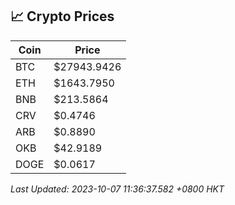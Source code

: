 ## 📈 Crypto Prices

| Coin | Price |
| ---- | ----- |
| BTC | $27943.9426 |
| ETH | $1643.7950 |
| BNB | $213.5864 |
| CRV | $0.4746 |
| ARB | $0.8890 |
| OKB | $42.9189 |
| DOGE | $0.0617 |

_Last Updated: 2023-10-07 11:36:37.582 +0800 HKT_